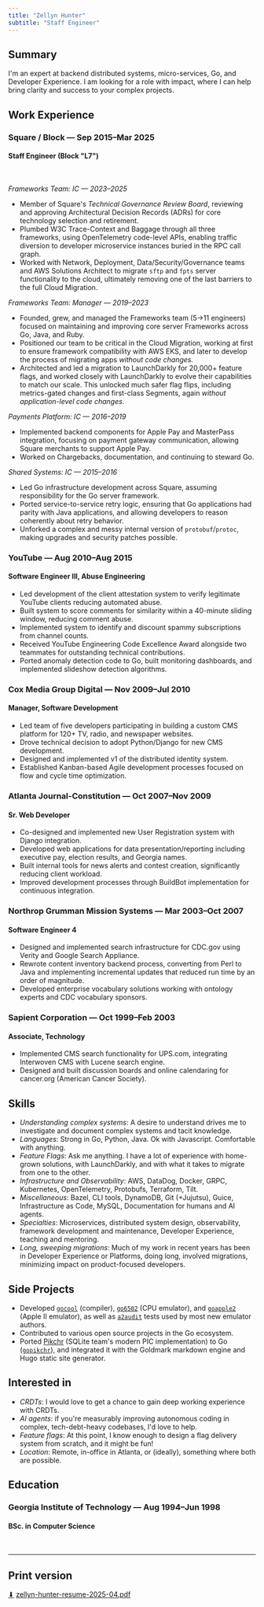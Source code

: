 ```yaml
---
title: "Zellyn Hunter"
subtitle: "Staff Engineer"
---
```


## Summary

I'm an expert at backend distributed systems, micro-services, Go, and Developer Experience. I am looking for a role with impact, where I can help bring clarity and success to your complex projects.

## Work Experience

### Square / Block — Sep 2015–Mar 2025
#### Staff Engineer (Block "L7")

<br>

_Frameworks Team: IC — 2023–2025_
- Member of Square's *Technical Governance Review Board*, reviewing and approving Architectural Decision Records (ADRs) for core technology selection and retirement.
- Plumbed W3C Trace-Context and Baggage through all three frameworks, using OpenTelemetry code-level APIs, enabling traffic diversion to developer microservice instances buried in the RPC call graph.
- Worked with Network, Deployment, Data/Security/Governance teams and AWS Solutions Architect to migrate `sftp` and `fpts` server functionality to the cloud, ultimately removing one of the last barriers to the full Cloud Migration.

_Frameworks Team: Manager — 2019–2023_
- Founded, grew, and managed the Frameworks team (5→11 engineers) focused on maintaining and improving core server Frameworks across Go, Java, and Ruby.
- Positioned our team to be critical in the Cloud Migration, working at first to ensure framework compatibility with AWS EKS, and later to develop the process of migrating apps _without code changes._
- Architected and led a migration to LaunchDarkly for 20,000+ feature flags, and worked closely with LaunchDarkly to evolve their capabilities to match our scale. This unlocked much safer flag flips, including metrics-gated changes and first-class Segments, again _without application-level code changes._

_Payments Platform: IC — 2016–2019_
- Implemented backend components for Apple Pay and MasterPass integration, focusing on payment gateway communication, allowing Square merchants to support Apple Pay.
- Worked on Chargebacks, documentation, and continuing to steward Go.

_Shared Systems: IC — 2015–2016_
- Led Go infrastructure development across Square, assuming responsibility for the Go server framework.
- Ported service-to-service retry logic, ensuring that Go applications had parity with Java applications, and allowing developers to reason coherently about retry behavior.
- Unforked a complex and messy internal version of `protobuf`/`protoc`, making upgrades and security patches possible.


### YouTube — Aug 2010–Aug 2015
#### Software Engineer III, Abuse Engineering

- Led development of the client attestation system to verify legitimate YouTube clients reducing automated abuse.
- Built system to score comments for similarity within a 40-minute sliding window, reducing comment abuse.
- Implemented system to identify and discount spammy subscriptions from channel counts.
- Received YouTube Engineering Code Excellence Award alongside two teammates for outstanding technical contributions.
- Ported anomaly detection code to Go, built monitoring dashboards, and implemented slideshow detection algorithms.


### Cox Media Group Digital — Nov 2009–Jul 2010
#### Manager, Software Development

- Led team of five developers participating in building a custom CMS platform for 120+ TV, radio, and newspaper websites.
- Drove technical decision to adopt Python/Django for new CMS development.
- Designed and implemented v1 of the distributed identity system.
- Established Kanban-based Agile development processes focused on flow and cycle time optimization.

### Atlanta Journal-Constitution — Oct 2007–Nov 2009
#### Sr. Web Developer

- Co-designed and implemented new User Registration system with Django integration.
- Developed web applications for data presentation/reporting including executive pay, election results, and Georgia names.
- Built internal tools for news alerts and contest creation, significantly reducing client workload.
- Improved development processes through BuildBot implementation for continuous integration.


### Northrop Grumman Mission Systems — Mar 2003–Oct 2007
#### Software Engineer 4

- Designed and implemented search infrastructure for CDC.gov using Verity and Google Search Appliance.
- Rewrote content inventory backend process, converting from Perl to Java and implementing incremental updates that reduced run time by an order of magnitude.
- Developed enterprise vocabulary solutions working with ontology experts and CDC vocabulary sponsors.


### Sapient Corporation — Oct 1999–Feb 2003
#### Associate, Technology

- Implemented CMS search functionality for UPS.com, integrating Interwoven CMS with Lucene search engine.
- Designed and built discussion boards and online calendaring for cancer.org (American Cancer Society).

## Skills
- *Understanding complex systems*: A desire to understand drives me to investigate and document complex systems and tacit knowledge.
- *Languages*: Strong in Go, Python, Java. Ok with Javascript. Comfortable with anything.
- *Feature Flags*: Ask me anything. I have a lot of experience with home-grown solutions, with LaunchDarkly, and with
  what it takes to migrate from one to the other.
- *Infrastructure and Observability*: AWS, DataDog, Docker, GRPC, Kubernetes, OpenTelemetry, Protobufs, Terraform, Tilt.
- *Miscellaneous*: Bazel, CLI tools, DynamoDB, Git (+Jujutsu), Guice, Infrastructure as Code, MySQL, Documentation for humans and AI agents.
- *Specialties*: Microservices, distributed system design, observability, framework development and maintenance, Developer Experience, teaching and mentoring.
- *Long, sweeping migrations*: Much of my work in recent years has been in Developer Experience or Platforms, doing long, involved migrations, minimizing impact on product-focused developers.

## Side Projects

- Developed [`gocool`](http://github.com/zellyn/gocool) (compiler), [`go6502`](http://github.com/zellyn/go6502) (CPU emulator), and [`goapple2`](http://github.com/zellyn/goapple2) (Apple II emulator), as well as [`a2audit`](http://github.com/zellyn/a2audit) tests used by most new emulator authors.
- Contributed to various open source projects in the Go ecosystem.
- Ported [Pikchr](https://pikchr.org/) (SQLite team's modern PIC implementation) to Go ([`gopikchr`](https://github.com/gopikchr/gopikchr)), and integrated it with the Goldmark markdown engine and Hugo static site generator.

## Interested in
- *CRDTs*: I would love to get a chance to gain deep working experience with CRDTs.
- *AI agents*: if you're measurably improving autonomous coding in complex, tech-debt-heavy codebases, I'd love to help.
- *Feature flags*: At this point, I know enough to design a flag delivery system from scratch, and it might be fun!
- *Location*: Remote, in-office in Atlanta, or (ideally), something where both are possible.

## Education

### Georgia Institute of Technology — Aug 1994–Jun 1998
#### BSc. in Computer Science

<br>

<hr>

## Print version

<a href="/download/zellyn-hunter-resume-2025-04.pdf" download>⬇</a> [zellyn-hunter-resume-2025-04.pdf](/download/zellyn-hunter-resume-2025-04.pdf)
